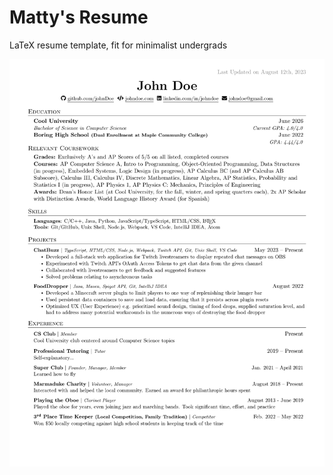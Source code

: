 # Matty's Resume
LaTeX resume template, fit for minimalist undergrads

![Matty's Resume Preview](<Matty's Resume.png>)

